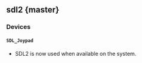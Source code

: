sdl2 {master}
----

### Devices

#### `SDL_Joypad`

* SDL2 is now used when available on the system.
